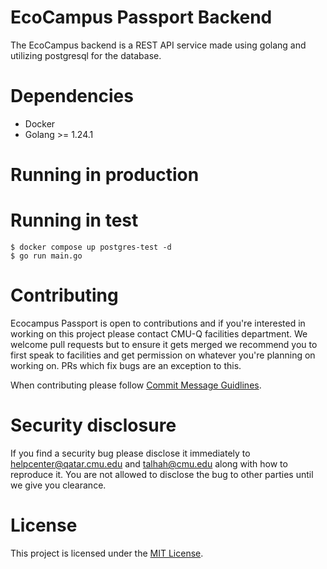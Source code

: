 # EcoCampus Passport Backend
The EcoCampus backend is a REST API service made using golang and utilizing
postgresql for the database.

# Dependencies
- Docker
- Golang >= 1.24.1

# Running in production

# Running in test
```
$ docker compose up postgres-test -d
$ go run main.go
```

# Contributing
Ecocampus Passport is open to contributions and if you're interested in working on this project
please contact CMU-Q facilities department. We welcome pull requests but to ensure it gets
merged we recommend you to first speak to facilities and get permission on whatever you're planning
on working on. PRs which fix bugs are an exception to this. 

When contributing please follow [Commit Message Guidlines](https://gist.github.com/robertpainsi/b632364184e70900af4ab688decf6f53).


# Security disclosure
If you find a security bug please disclose it immediately to helpcenter@qatar.cmu.edu and talhah@cmu.edu along
with how to reproduce it. You are not allowed to disclose the bug to other parties
until we give you clearance.

# License 
This project is licensed under the [MIT License](LICENSE).
